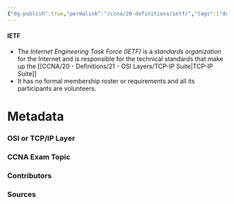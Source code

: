 ```yaml
---
{"dg-publish":true,"permalink":"/ccna/20-definitions/ietf/","tags":["defs_ccna"],"created":"2023-11-05T10:55:11.000-08:00","updated":"2023-11-08T13:58:37.000-08:00"}
---
```


#### IETF
- The *Internet Engineering Task Force (IETF)* is a *standards organization* for the Internet and is responsible for the technical standards that make up the [[CCNA/20 - Definitions/21 - OSI Layers/TCP-IP Suite\|TCP-IP Suite]]
- It has no formal membership roster or requirements and all its participants are volunteers.

# Metadata
### OSI or TCP/IP Layer

### CCNA Exam Topic

### Contributors

### Sources

